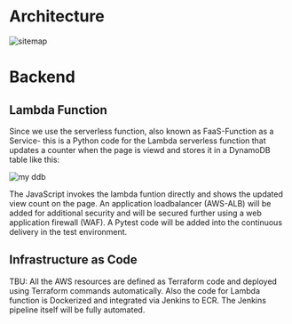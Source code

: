 # Architecture
![sitemap](https://github.com/memor24/myWebsite-backend/assets/112832477/fac305d9-f99c-488a-8ce9-d4c3f453ba0b)

# Backend
## Lambda Function
Since we use the serverless function, also known as FaaS-Function as a Service- this is a Python code for the Lambda serverless function that updates a counter when the page is viewd and stores it in a DynamoDB table like this:

![my ddb](https://github.com/memor24/myWebsite-backend/assets/112832477/e1eba4df-9a27-46f2-8681-32054399f111)

The JavaScript invokes the lambda funtion directly and shows the updated view count on the page. An application loadbalancer (AWS-ALB) will be added for additional security and will be secured further using a web application firewall (WAF). A Pytest code will be added into the continuous delivery in the test environment.

## Infrastructure as Code
TBU: All the AWS resources are defined as Terraform code and deployed using Terraform commands automatically.
Also the code for Lambda function is Dockerized and integrated via Jenkins to ECR. The Jenkins pipeline itself will be fully automated.
